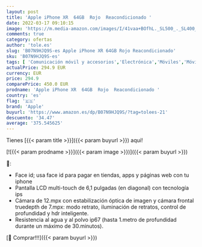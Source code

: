 ```yaml
---
layout: post
title: 'Apple iPhone XR  64GB  Rojo  Reacondicionado '
date: 2022-03-17 09:10:15
image: 'https://m.media-amazon.com/images/I/41vaa+BOfhL._SL500_._SL400_.jpg'
comments: true
category: ofertas
author: 'tole.es'
slug: 'B07N9HJQ9S-es Apple iPhone XR 64GB Rojo Reacondicionado'
sku: 'B07N9HJQ9S-es'
tags: [ 'Comunicación móvil y accesorios','Electrónica','Móviles','Móviles y smartphones libres','apple','iphone', ]
actualPrice: 294.9 EUR
currency: EUR
price: 294.9
comparePrice: 450.0 EUR
prodname: 'Apple iPhone XR  64GB  Rojo  Reacondicionado '
country: 'es'
flag: '🇪🇸'
brand: 'Apple'
buyurl: 'https://www.amazon.es/dp/B07N9HJQ9S/?tag=tolees-21'
descuento: '34.47'
average: '375.545625'
---
```


Tienes [{{< param title >}}]({{< param buyurl >}}) aqui!

[![{{< param prodname >}}]({{< param image >}})]({{< param buyurl >}})

🔎:

- Face id; usa face id para pagar en tiendas, apps y páginas web con tu iphone
- Pantalla LCD multi-touch de 6,1 pulgadas (en diagonal) con tecnología ips
- Cámara de 12.mpx con estabilización óptica de imagen y cámara frontal truedepth de 7.mpx: modo retrato, iluminación de retratos, control de profundidad y hdr inteligente.
- Resistencia al agua y al polvo ip67 (hasta 1.metro de profundidad durante un máximo de 30.minutos).

[🛒 Comprar!!!]({{< param buyurl >}})
